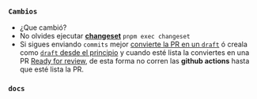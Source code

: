 <!-- Click en Preview -->
### `Cambios` 
 
- ¿Que cambió?
- No olvides ejecutar [**changeset**](https://github.com/changesets/changesets/blob/main/docs/adding-a-changeset.md#i-am-in-a-multi-package-repository-a-mono-repo) `pnpm exec changeset`
- Si sigues enviando `commits` mejor [convierte la PR en un `draft`](https://docs.github.com/en/pull-requests/collaborating-with-pull-requests/proposing-changes-to-your-work-with-pull-requests/changing-the-stage-of-a-pull-request#converting-a-pull-request-to-a-draft)
ó creala como [`draft` desde el principio](https://github.blog/2019-02-14-introducing-draft-pull-requests/#tag-your-work-in-progress) y cuando esté lista la conviertes en una PR [Ready for review](https://docs.github.com/en/pull-requests/collaborating-with-pull-requests/proposing-changes-to-your-work-with-pull-requests/changing-the-stage-of-a-pull-request#marking-a-pull-request-as-ready-for-review),
de esta forma no corren las **github actions** hasta que esté lista la PR.
### `docs`
<!-- ¿Se creó los correspondientes jsdoc y tsdoc a los cambios en las librerías? -->
<!-- No borres esta sección, sino hay documentación explica porqué-->
